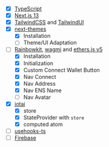 
- [x] [TypeScript](https://www.typescriptlang.org)
- [x] [Next.js 13](https://nextjs.org/docs)
- [x] [TailwindCSS](https://tailwindcss.com) and
      [TailwindUI](https://tailwindui.com)
- [x] [next-themes](https://github.com/pacocoursey/next-themes)
  - [x] Installation
  - [ ] Theme/UI Adaptation
- [ ] [Rainbowkit](https://www.rainbowkit.com),
      [wagmi](https://wagmi.sh/core/) and
      [ethers.js v5](https://docs.ethers.org/v5)
  - [x] Installation
  - [x] Initialization
  - [x] Custom Connect Wallet Button
  - [x] Nav Connect
  - [x] Nav Address
  - [x] Nav ENS Name
  - [ ] Nav Avatar
- [x] [jotai](https://jotai.org/)
  - [x] store
  - [x] StateProvider with `store`
  - [x] computed atom
- [ ] [usehooks-ts](https://usehooks-ts.com)
- [ ] [Firebase](https://firebase.google.com)
